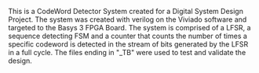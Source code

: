This is a CodeWord Detector System created for a Digital System Design Project. The system was created with verilog on the Viviado software and targeted to the Basys 3 FPGA Board.
The system is comprised of a LFSR, a sequence detecting FSM and a counter that counts the number of times a specific codeword is detected in the stream of bits generated by the LFSR in a full cycle.
The files ending in "_TB" were used to test and validate the design.
